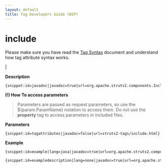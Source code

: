 ```yaml
---
layout: default
title: Tag Developers Guide (WIP)
---
```


# include


Please make sure you have read the [Tag Syntax](#PAGE_13927) document and understand how tag attribute syntax works.

| 

__Description__



~~~~~~~
{snippet:id=javadoc|javadoc=true|url=org.apache.struts2.components.Include}
~~~~~~~

**(!) How To access parameters**


> 

> 

> Parameters are passed as request parameters, so use the \${param.ParamName} notation to access them. Do not use the **property** tag to access parameters in included files.

> 

__Parameters__



~~~~~~~
{snippet:id=tagattributes|javadoc=false|url=struts2-tags/include.html}
~~~~~~~

__Example__



~~~~~~~
{snippet:id=example|lang=java|javadoc=true|url=org.apache.struts2.components.Include}
~~~~~~~


~~~~~~~
{snippet:id=exampledescription|lang=none|javadoc=true|url=org.apache.struts2.components.Include}
~~~~~~~

